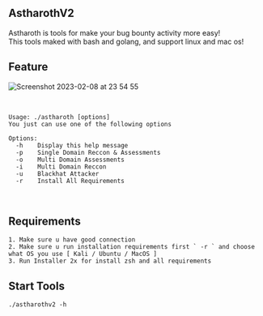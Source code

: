 ## AstharothV2

Astharoth is tools for make your bug bounty activity more easy! <br>This tools maked with bash and golang, and support linux and mac os!

## Feature

![Screenshot 2023-02-08 at 23 54 55](https://user-images.githubusercontent.com/44172898/217598302-381044aa-62aa-4659-aab9-268895fe458c.jpg)

<br>

``Usage: ./astharoth [options]``<br>
``You just can use one of the following options``<br>

``Options:``<br>
``  -h    Display this help message``<br>
``  -p    Single Domain Reccon & Assessments``<br>
``  -o    Multi Domain Assessments``<br>
``  -i    Multi Domain Reccon``<br>
``  -u    Blackhat Attacker``<br>
``  -r    Install All Requirements``<br>

<br>

## Requirements

``1. Make sure u have good connection``<br>
``2. Make sure u run installation requirements first ` -r ` and choose what OS you use [ Kali / Ubuntu / MacOS ]``<br>
``3. Run Installer 2x for install zsh and all requirements``

## Start Tools

``./astharothv2 -h``
